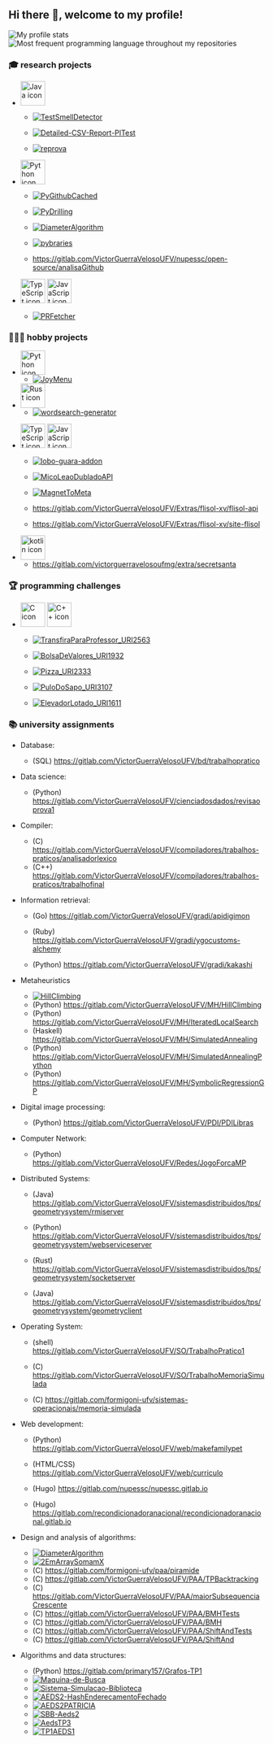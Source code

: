 ## Hi there 👋, welcome to my profile!

![My profile stats](https://github-readme-stats.vercel.app/api?username=victorgveloso&show_icons=true&include_all_commits=true)
![Most frequent programming language throughout my repositories](https://github-readme-stats.vercel.app/api/top-langs/?username=victorgveloso&layout=compact&langs_count=6&hide=html)

### 🎓 research projects

- <img width="48px" src="https://upload.wikimedia.org/wikipedia/pt/thumb/3/30/Java_programming_language_logo.svg/96px-Java_programming_language_logo.svg.png" alt="Java icon" /> 

  - [![TestSmellDetector](https://github-readme-stats.vercel.app/api/pin/?username=victorgveloso&repo=TestSmellDetector)](https://github.com/victorgveloso/TestSmellDetector)

  - [![Detailed-CSV-Report-PITest](https://github-readme-stats.vercel.app/api/pin/?username=victorgveloso&repo=Detailed-CSV-Report-PITest)](https://github.com/victorgveloso/Detailed-CSV-Report-PITest)

  - [![reprova](https://github-readme-stats.vercel.app/api/pin/?username=victorgveloso&repo=reprova)](https://github.com/victorgveloso/reprova)

- <img width="48px" src="https://upload.wikimedia.org/wikipedia/commons/thumb/c/c3/Python-logo-notext.svg/1200px-Python-logo-notext.svg.png" alt="Python icon" />

  - [![PyGithubCached](https://github-readme-stats.vercel.app/api/pin/?username=victorgveloso&repo=PyGithubCached)](https://github.com/victorgveloso/PyGithubCached)

  - [![PyDrilling](https://github-readme-stats.vercel.app/api/pin/?username=victorgveloso&repo=PyDrilling)](https://github.com/victorgveloso/PyDrilling)

  - [![DiameterAlgorithm](https://github-readme-stats.vercel.app/api/pin/?username=victorgveloso&repo=DiameterAlgorithm)](https://github.com/victorgveloso/DiameterAlgorithm)

  - [![pybraries](https://github-readme-stats.vercel.app/api/pin/?username=victorgveloso&repo=pybraries)](https://github.com/victorgveloso/pybraries)

  - https://gitlab.com/VictorGuerraVelosoUFV/nupessc/open-source/analisaGithub

- <img width="48px" src="https://upload.wikimedia.org/wikipedia/commons/thumb/4/4c/Typescript_logo_2020.svg/1200px-Typescript_logo_2020.svg.png" alt="TypeScript icon"> <img width="48px" src="https://upload.wikimedia.org/wikipedia/commons/thumb/9/99/Unofficial_JavaScript_logo_2.svg/1200px-Unofficial_JavaScript_logo_2.svg.png" alt="JavaScript icon">

  - [![PRFetcher](https://github-readme-stats.vercel.app/api/pin/?username=victorgveloso&repo=PRFetcher)](https://github.com/victorgveloso/PRFetcher)

### 🕵🏻‍♂️ hobby projects

- <img width="48px" src="https://upload.wikimedia.org/wikipedia/commons/thumb/c/c3/Python-logo-notext.svg/1200px-Python-logo-notext.svg.png" alt="Python icon" />

  - [![JoyMenu](https://github-readme-stats.vercel.app/api/pin/?username=victorgveloso&repo=JoyMenu)](https://github.com/victorgveloso/JoyMenu)

- <img width="48px" src="https://upload.wikimedia.org/wikipedia/commons/thumb/d/d5/Rust_programming_language_black_logo.svg/260px-Rust_programming_language_black_logo.svg.png" alt="Rust icon" />

  - [![wordsearch-generator](https://github-readme-stats.vercel.app/api/pin/?username=victorgveloso&repo=wordsearch-generator)](https://github.com/victorgveloso/wordsearch-generator)

- <img width="48px" src="https://upload.wikimedia.org/wikipedia/commons/thumb/4/4c/Typescript_logo_2020.svg/1200px-Typescript_logo_2020.svg.png" alt="TypeScript icon"> <img width="48px" src="https://upload.wikimedia.org/wikipedia/commons/thumb/9/99/Unofficial_JavaScript_logo_2.svg/1200px-Unofficial_JavaScript_logo_2.svg.png" alt="JavaScript icon">

  - [![lobo-guara-addon](https://github-readme-stats.vercel.app/api/pin/?username=victorgveloso&repo=lobo-guara-addon)](https://github.com/victorgveloso/lobo-guara-addon)

  - [![MicoLeaoDubladoAPI](https://github-readme-stats.vercel.app/api/pin/?username=victorgveloso&repo=MicoLeaoDubladoAPI)](https://github.com/victorgveloso/MicoLeaoDubladoAPI)

  - [![MagnetToMeta](https://github-readme-stats.vercel.app/api/pin/?username=victorgveloso&repo=MagnetToMeta)](https://github.com/victorgveloso/MagnetToMeta)

  - https://gitlab.com/VictorGuerraVelosoUFV/Extras/flisol-xv/flisol-api

  - https://gitlab.com/VictorGuerraVelosoUFV/Extras/flisol-xv/site-flisol

- <img width="48px" src="https://upload.wikimedia.org/wikipedia/commons/thumb/7/74/Kotlin_Icon.png/1200px-Kotlin_Icon.png" alt="kotlin icon">

  - https://gitlab.com/victorguerravelosoufmg/extra/secretsanta

### 🏆 programming challenges

- <img width="48px" src="https://upload.wikimedia.org/wikipedia/commons/thumb/1/18/C_Programming_Language.svg/1200px-C_Programming_Language.svg.png" alt="C icon" /> <img width="48px" src="https://upload.wikimedia.org/wikipedia/commons/thumb/1/18/ISO_C%2B%2B_Logo.svg/1200px-ISO_C%2B%2B_Logo.svg.png" alt="C++ icon" />

  - [![TransfiraParaProfessor_URI2563](https://github-readme-stats.vercel.app/api/pin/?username=victorgveloso&repo=TransfiraParaProfessor_URI2563)](https://github.com/victorgveloso/TransfiraParaProfessor_URI2563)

  - [![BolsaDeValores_URI1932](https://github-readme-stats.vercel.app/api/pin/?username=victorgveloso&repo=BolsaDeValores_URI1932)](https://github.com/victorgveloso/BolsaDeValores_URI1932)

  - [![Pizza_URI2333](https://github-readme-stats.vercel.app/api/pin/?username=victorgveloso&repo=Pizza_URI2333)](https://github.com/victorgveloso/Pizza_URI2333)

  - [![PuloDoSapo_URI3107](https://github-readme-stats.vercel.app/api/pin/?username=victorgveloso&repo=PuloDoSapo_URI3107)](https://github.com/victorgveloso/PuloDoSapo_URI3107)

  - [![ElevadorLotado_URI1611](https://github-readme-stats.vercel.app/api/pin/?username=victorgveloso&repo=ElevadorLotado_URI1611)](https://github.com/victorgveloso/ElevadorLotado_URI1611)

### 📚 university assignments

- Database: 
  - (SQL) https://gitlab.com/VictorGuerraVelosoUFV/bd/trabalhopratico

- Data science:
  - (Python) https://gitlab.com/VictorGuerraVelosoUFV/cienciadosdados/revisaoprova1

- Compiler:
  - (C) https://gitlab.com/VictorGuerraVelosoUFV/compiladores/trabalhos-praticos/analisadorlexico
  - (C++) https://gitlab.com/VictorGuerraVelosoUFV/compiladores/trabalhos-praticos/trabalhofinal

- Information retrieval:
  - (Go) https://gitlab.com/VictorGuerraVelosoUFV/gradi/apidigimon

  - (Ruby) https://gitlab.com/VictorGuerraVelosoUFV/gradi/ygocustoms-alchemy

  - (Python) https://gitlab.com/VictorGuerraVelosoUFV/gradi/kakashi

- Metaheuristics
  - [![HillClimbing](https://github-readme-stats.vercel.app/api/pin/?username=victorgveloso&repo=HillClimbing)](https://github.com/victorgveloso/HillClimbing)
  - (Python) https://gitlab.com/VictorGuerraVelosoUFV/MH/HillClimbing
  - (Python) https://gitlab.com/VictorGuerraVelosoUFV/MH/IteratedLocalSearch
  - (Haskell) https://gitlab.com/VictorGuerraVelosoUFV/MH/SimulatedAnnealing
  - (Python) https://gitlab.com/VictorGuerraVelosoUFV/MH/SimulatedAnnealingPython
  - (Python) https://gitlab.com/VictorGuerraVelosoUFV/MH/SymbolicRegressionGP

- Digital image processing:
  - (Python) https://gitlab.com/VictorGuerraVelosoUFV/PDI/PDILibras

- Computer Network:
  - (Python) https://gitlab.com/VictorGuerraVelosoUFV/Redes/JogoForcaMP

- Distributed Systems:
  - (Java) https://gitlab.com/VictorGuerraVelosoUFV/sistemasdistribuidos/tps/geometrysystem/rmiserver

  - (Python) https://gitlab.com/VictorGuerraVelosoUFV/sistemasdistribuidos/tps/geometrysystem/webserviceserver

  - (Rust) https://gitlab.com/VictorGuerraVelosoUFV/sistemasdistribuidos/tps/geometrysystem/socketserver

  - (Java) https://gitlab.com/VictorGuerraVelosoUFV/sistemasdistribuidos/tps/geometrysystem/geometryclient

- Operating System:
  - (shell) https://gitlab.com/VictorGuerraVelosoUFV/SO/TrabalhoPratico1
  
  - (C) https://gitlab.com/VictorGuerraVelosoUFV/SO/TrabalhoMemoriaSimulada

  - (C) https://gitlab.com/formigoni-ufv/sistemas-operacionais/memoria-simulada

- Web development:
  - (Python) https://gitlab.com/VictorGuerraVelosoUFV/web/makefamilypet

  - (HTML/CSS) https://gitlab.com/VictorGuerraVelosoUFV/web/curriculo

  - (Hugo) https://gitlab.com/nupessc/nupessc.gitlab.io

  - (Hugo) https://gitlab.com/recondicionadoranacional/recondicionadoranacional.gitlab.io

- Design and analysis of algorithms:
  - [![DiameterAlgorithm](https://github-readme-stats.vercel.app/api/pin/?username=victorgveloso&repo=DiameterAlgorithm)](https://github.com/victorgveloso/DiameterAlgorithm)
  - [![2EmArraySomamX](https://github-readme-stats.vercel.app/api/pin/?username=victorgveloso&repo=2EmArraySomamX)](https://github.com/victorgveloso/2EmArraySomamX)
  - (C) https://gitlab.com/formigoni-ufv/paa/piramide
  - (C) https://gitlab.com/VictorGuerraVelosoUFV/PAA/TPBacktracking
  - (C) https://gitlab.com/VictorGuerraVelosoUFV/PAA/maiorSubsequenciaCrescente
  - (C) https://gitlab.com/VictorGuerraVelosoUFV/PAA/BMHTests
  - (C) https://gitlab.com/VictorGuerraVelosoUFV/PAA/BMH
  - (C) https://gitlab.com/VictorGuerraVelosoUFV/PAA/ShiftAndTests
  - (C) https://gitlab.com/VictorGuerraVelosoUFV/PAA/ShiftAnd

- Algorithms and data structures:
  - (Python) https://gitlab.com/primary157/Grafos-TP1
  - [![Maquina-de-Busca](https://github-readme-stats.vercel.app/api/pin/?username=victorgveloso&repo=Maquina-de-Busca)](https://github.com/victorgveloso/Maquina-de-Busca)
  - [![Sistema-Simulacao-Biblioteca](https://github-readme-stats.vercel.app/api/pin/?username=victorgveloso&repo=Sistema-Simulacao-Biblioteca)](https://github.com/victorgveloso/Sistema-Simulacao-Biblioteca)
  - [![AEDS2-HashEnderecamentoFechado](https://github-readme-stats.vercel.app/api/pin/?username=victorgveloso&repo=AEDS2-HashEnderecamentoFechado)](https://github.com/victorgveloso/AEDS2-HashEnderecamentoFechado)
  - [![AEDS2PATRICIA](https://github-readme-stats.vercel.app/api/pin/?username=victorgveloso&repo=AEDS2PATRICIA)](https://github.com/victorgveloso/AEDS2PATRICIA)
  - [![SBB-Aeds2](https://github-readme-stats.vercel.app/api/pin/?username=victorgveloso&repo=SBB-Aeds2)](https://github.com/victorgveloso/SBB-Aeds2)
  - [![AedsTP3](https://github-readme-stats.vercel.app/api/pin/?username=victorgveloso&repo=AedsTP3)](https://github.com/victorgveloso/AedsTP3)
  - [![TP1AEDS1](https://github-readme-stats.vercel.app/api/pin/?username=victorgveloso&repo=TP1AEDS1)](https://github.com/victorgveloso/TP1AEDS1)
